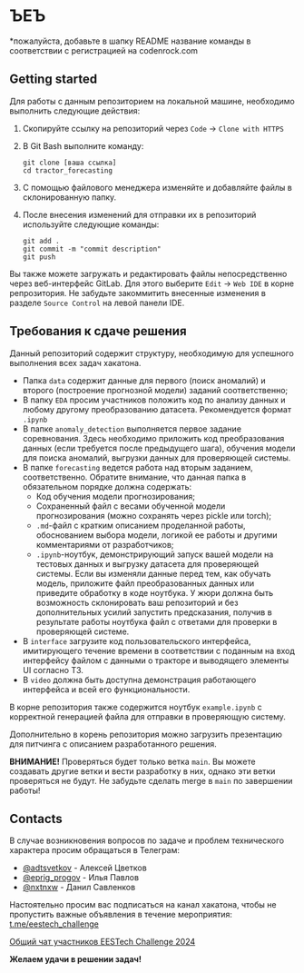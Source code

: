 # ЪЕЪ
*пожалуйста, добавьте в шапку README название команды в соответствии с регистрацией на codenrock.com


## Getting started

Для работы с данным репозиторием на локальной машине, необходимо выполнить следующие действия:  

1. Скопируйте ссылку на репозиторий через `Code` -> `Clone with HTTPS`
2. В Git Bash выполните команду:

    ```
    git clone [ваша ссылка]
    cd tractor_forecasting
    ```
3. С помощью файлового менеджера изменяйте и добавляйте файлы в склонированную папку.
4. После внесения изменений для отправки их в репозиторий используйте следующие команды:
    ```
    git add .
    git commit -m "commit description"
    git push
    ```
Вы также можете загружать и редактировать файлы непосредственно через веб-интерфейс GitLab. Для этого выберите `Edit` -> `Web IDE` в корне репрозитория. Не забудьте закоммитить внесенные изменения в разделе `Source Control` на левой панели IDE.


## Требования к сдаче решения

Данный репозиторий содержит структуру, необходимую для успешного выполнения всех задач хакатона. 

- Папка `data` содержит данные для первого (поиск аномалий) и второго (построение прогнозной модели) заданий соответственно;
- В папку `EDA` просим участников положить код по анализу данных и любому другому преобразованию датасета. Рекомендуется формат `.ipynb`
- В папке `anomaly_detection` выполняется первое задание соревнования. Здесь необходимо приложить код преобразования данных (если требуется после предыдущего шага), обучения модели для поиска аномалий, выгрузки данных для проверяющей системы.
- В папке `forecasting` ведется работа над вторым заданием, соответственно. Обратите внимание, что данная папка в обязательном порядке должна содержать:  
    - Код обучения модели прогнозирования;  
    - Сохраненный файл с весами обученной модели прогнозирования (можно сохранять через pickle или torch);
    - `.md`-файл с кратким описанием проделанной работы, обоснованием выбора модели, логикой ее работы и другими комментариями от разработчиков;
    - `.ipynb`-ноутбук, демонстрирующий запуск вашей модели на тестовых данных и выгрузку датасета для проверяющей системы. Если вы изменяли данные перед тем, как обучать модель, приложите файл преобразованных данных или приведите обработку в коде ноутбука. У жюри должна быть возможность склонировать ваш репозиторий и без дополнительных усилий запустить предсказания, получив в результате работы ноутбука файл с ответами для проверки в проверяющей системе.
- В `interface` загрузите код пользовательского интерфейса, имитирующего течение времени в соответствии с поданным на вход интерфейсу файлом с данными о тракторе и выводящего элементы UI согласно ТЗ.
- В `video` должна быть доступна демонстрация работающего интерфейса и всей его функциональности.

В корне репозитория также содержится ноутбук `example.ipynb` с корректной генерацией файла для отправки в проверяющую систему. 

Дополнительно в корень репозитория можно загрузить презентацию для питчинга с описанием разработанного решения.

__ВНИМАНИЕ!__ Проверяться будет только ветка `main`. Вы можете создавать другие ветки и вести разработку в них, однако эти ветки проверяться не будут. Не забудьте сделать merge в `main` по завершении работы!

## Contacts

В случае возникновения вопросов по задаче и проблем технического характера просим обращаться в Телеграм:

- [@adtsvetkov](https://t.me/adtsvetkov) - Алексей Цветков
- [@eprig_progov](https://t.me/eprig_progov) - Илья Павлов
- [@nxtnxw](https://t.me/nxtnxw) - Данил Савленков

Настоятельно просим вас подписаться на канал хакатона, чтобы не пропустить важные объявления в течение мероприятия: [t.me/eestech_challenge](https://t.me/eestech_challenge)  

[Общий чат участников EESTech Challenge 2024](https://t.me/+fMXj_RCagEozYmZi)

__Желаем удачи в решении задач!__
